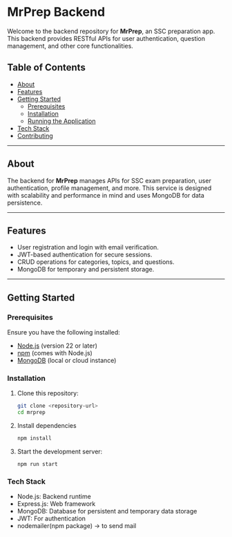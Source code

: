 # MrPrep Backend

Welcome to the backend repository for **MrPrep**, an SSC preparation app. This backend provides RESTful APIs for user authentication, question management, and other core functionalities.

## Table of Contents

- [About](#about)
- [Features](#features)
- [Getting Started](#getting-started)
  - [Prerequisites](#prerequisites)
  - [Installation](#installation)
  - [Running the Application](#running-the-application)
- [Tech Stack](#tech-stack)
- [Contributing](#contributing)

---

## About

The backend for **MrPrep** manages APIs for SSC exam preparation, user authentication, profile management, and more. This service is designed with scalability and performance in mind and uses MongoDB for data persistence.

---

## Features

- User registration and login with email verification.
- JWT-based authentication for secure sessions.
- CRUD operations for categories, topics, and questions.
- MongoDB for temporary and persistent storage.

---

## Getting Started

### Prerequisites

Ensure you have the following installed:

- [Node.js](https://nodejs.org/) (version 22 or later)
- [npm](https://www.npmjs.com/) (comes with Node.js)
- [MongoDB](https://www.mongodb.com/) (local or cloud instance)

### Installation

1. Clone this repository:

   ```bash
   git clone <repository-url>
   cd mrprep
   ```

2. Install dependencies

   ```bash
   npm install
   ```

3. Start the development server:
   ```
   npm run start
   ```

### Tech Stack

- Node.js: Backend runtime
- Express.js: Web framework
- MongoDB: Database for persistent and temporary data storage
- JWT: For authentication
- nodemailer(npm package) -> to send mail
